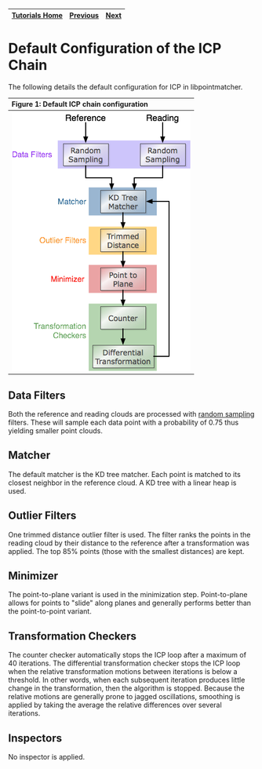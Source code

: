 | [Tutorials Home](index.md)    | [Previous](ICPIntro.md) | [Next](Configuration.md) |
| ------------- |:-------------:| -----:|

# Default Configuration of the ICP Chain

The following details the default configuration for ICP in libpointmatcher.

|Figure 1: Default ICP chain configuration|
|:------|
|![Default ICP Chain Configuration](images/default_icp_chain.png)|

## Data Filters
Both the reference and reading clouds are processed with [random sampling](Datafilters.md#randomsamplinghead) filters.  These will sample each data point with a probability of 0.75 thus yielding smaller point clouds.

## Matcher
The default matcher is the KD tree matcher.  Each point is matched to its closest neighbor in the reference cloud.  A KD tree with a linear heap is used.

## Outlier Filters
One trimmed distance outlier filter is used.  The filter ranks the points in the reading cloud by their distance to the reference after a transformation was applied.  The top 85% points (those with the smallest distances) are kept.

## Minimizer
The point-to-plane variant is used in the minimization step.  Point-to-plane allows for points to "slide" along planes and generally performs better than the point-to-point variant.

## Transformation Checkers
The counter checker automatically stops the ICP loop after a maximum of 40 iterations.  The differential transformation checker stops the ICP loop when the relative transformation motions between iterations is below a threshold.  In other words, when each subsequent iteration produces little change in the transformation, then the algorithm is stopped.  Because the relative motions are generally prone to jagged oscillations, smoothing is applied by taking the average the relative differences over several iterations.

## Inspectors
No inspector is applied.
